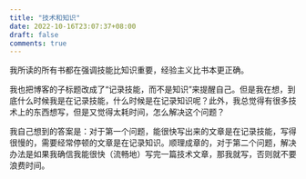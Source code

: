 ```yaml
---
title: "技术和知识"
date: 2022-10-16T23:07:37+08:00
draft: false
comments: true
---
```


我所读的所有书都在强调技能比知识重要，经验主义比书本更正确。

我也把博客的子标题改成了“记录技能，而不是知识”来提醒自己。但是我在想，到底什么时候我是在记录技能，什么时候是在记录知识呢？此外，我总觉得有很多技术上的东西想写，但是又觉得太耗时间，怎么解决这个问题？

我自己想到的答案是：对于第一个问题，能很快写出来的文章是在记录技能，写得很慢的，需要经常停顿的文章是在记录知识。顺理成章的，对于第二个问题，解决办法是如果我确信我能很快（流畅地）写完一篇技术文章，那我就写，否则就不要浪费时间。

